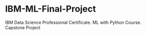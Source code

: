 # IBM-ML-Final-Project
IBM Data Science Professional Certificate. ML with Python Course. Capstone Project
